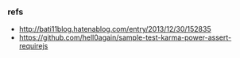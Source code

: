 ### refs

- http://bati11blog.hatenablog.com/entry/2013/12/30/152835
- https://github.com/hell0again/sample-test-karma-power-assert-requirejs
